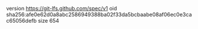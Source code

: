 version https://git-lfs.github.com/spec/v1
oid sha256:afe0e62d0a8abc2586949388ba02f33da5bcbaabe08af06ec0e3cac65056defb
size 654
